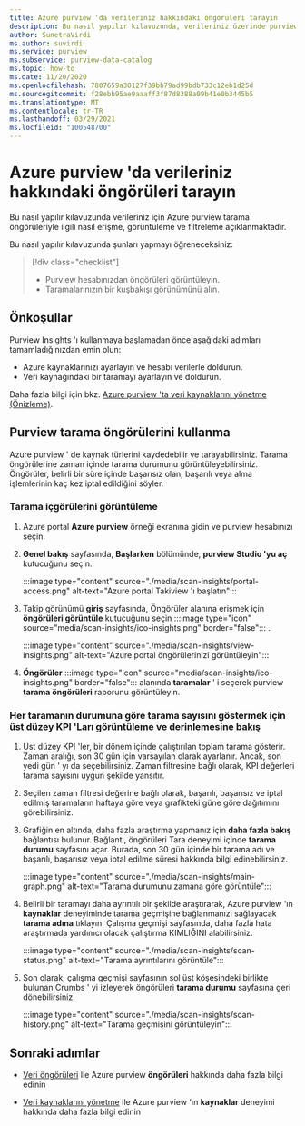 ```yaml
---
title: Azure purview 'da verileriniz hakkındaki öngörüleri tarayın
description: Bu nasıl yapılır kılavuzunda, verileriniz üzerinde purview Insights tarama raporlaması 'nın nasıl görüntüleneceği ve kullanılacağı açıklanmaktadır.
author: SunetraVirdi
ms.author: suvirdi
ms.service: purview
ms.subservice: purview-data-catalog
ms.topic: how-to
ms.date: 11/20/2020
ms.openlocfilehash: 7807659a30127f39bb79ad99bdb733c12eb1d25d
ms.sourcegitcommit: f28ebb95ae9aaaff3f87d8388a09b41e0b3445b5
ms.translationtype: MT
ms.contentlocale: tr-TR
ms.lasthandoff: 03/29/2021
ms.locfileid: "100548700"
---
```

# <a name="scan-insights-on-your-data-in-azure-purview"></a>Azure purview 'da verileriniz hakkındaki öngörüleri tarayın

Bu nasıl yapılır kılavuzunda verileriniz için Azure purview tarama öngörüleriyle ilgili nasıl erişme, görüntüleme ve filtreleme açıklanmaktadır.

Bu nasıl yapılır kılavuzunda şunları yapmayı öğreneceksiniz:

> [!div class="checklist"]
> * Purview hesabınızdan öngörüleri görüntüleyin.
> * Taramalarınızın bir kuşbakışı görünümünü alın.

## <a name="prerequisites"></a>Önkoşullar

Purview Insights 'ı kullanmaya başlamadan önce aşağıdaki adımları tamamladığınızdan emin olun:

* Azure kaynaklarınızı ayarlayın ve hesabı verilerle doldurun.
* Veri kaynağındaki bir taramayı ayarlayın ve doldurun.

Daha fazla bilgi için bkz. [Azure purview 'ta veri kaynaklarını yönetme (Önizleme)](manage-data-sources.md).

## <a name="use-purview-scan-insights"></a>Purview tarama öngörülerini kullanma

Azure purview ' de kaynak türlerini kaydedebilir ve tarayabilirsiniz. Tarama öngörülerine zaman içinde tarama durumunu görüntüleyebilirsiniz. Öngörüler, belirli bir süre içinde başarısız olan, başarılı veya alma işlemlerinin kaç kez iptal edildiğini söyler.

### <a name="view-scan-insights"></a>Tarama içgörülerini görüntüleme

1. Azure portal **Azure purview** örneği ekranına gidin ve purview hesabınızı seçin.

1. **Genel bakış** sayfasında, **Başlarken** bölümünde, **purview Studio 'yu aç** kutucuğunu seçin.

   :::image type="content" source="./media/scan-insights/portal-access.png" alt-text="Azure portal Takiview 'ı başlatın":::

1. Takip görünümü **giriş** sayfasında, Öngörüler alanına erişmek için **öngörüleri görüntüle** kutucuğunu seçin  :::image type="icon" source="media/scan-insights/ico-insights.png" border="false"::: .

   :::image type="content" source="./media/scan-insights/view-insights.png" alt-text="Azure portal öngörülerinizi görüntüleyin":::

1. **Öngörüler** :::image type="icon" source="media/scan-insights/ico-insights.png" border="false"::: alanında **taramalar** ' i seçerek purview **tarama öngörüleri** raporunu görüntüleyin.

### <a name="view-high-level-kpis-to-show-count-of-scans-by-status-and-deep-dive-into-each-scan"></a>Her taramanın durumuna göre tarama sayısını göstermek için üst düzey KPI 'Ları görüntüleme ve derinlemesine bakış
 
1. Üst düzey KPI 'ler, bir dönem içinde çalıştırılan toplam tarama gösterir. Zaman aralığı, son 30 gün için varsayılan olarak ayarlanır. Ancak, son yedi gün ' yı da seçebilirsiniz. Zaman filtresine bağlı olarak, KPI değerleri tarama sayısını uygun şekilde yansıtır.


1. Seçilen zaman filtresi değerine bağlı olarak, başarılı, başarısız ve iptal edilmiş taramaların haftaya göre veya grafikteki güne göre dağıtımını görebilirsiniz.

1. Grafiğin en altında, daha fazla araştırma yapmanız için **daha fazla bakış** bağlantısı bulunur. Bağlantı, öngörüleri Tara deneyimi içinde  **tarama durumu** sayfasını açar. Burada, son 30 gün içinde bir tarama adı ve başarılı, başarısız veya iptal edilme süresi hakkında bilgi edinebilirsiniz.

    :::image type="content" source="./media/scan-insights/main-graph.png" alt-text="Tarama durumunu zamana göre görüntüle":::

4. Belirli bir taramayı daha ayrıntılı bir şekilde araştırarak, Azure purview 'ın **kaynaklar** deneyiminde tarama geçmişine bağlanmanızı sağlayacak **tarama adına** tıklayın. Çalışma geçmişi sayfasında, daha fazla hata araştırmada yardımcı olacak çalıştırma KIMLIĞINI alabilirsiniz.

    :::image type="content" source="./media/scan-insights/scan-status.png" alt-text="Tarama ayrıntılarını görüntüle":::

5. Son olarak, çalışma geçmişi sayfasının sol üst köşesindeki birlikte bulunan Crumbs ' yi izleyerek öngörüleri **tarama durumu** sayfasına geri dönebilirsiniz.

    :::image type="content" source="./media/scan-insights/scan-history.png" alt-text="Tarama geçmişini görüntüleyin"::: 

## <a name="next-steps"></a>Sonraki adımlar

* [Veri öngörüleri](./concept-insights.md) Ile Azure purview **öngörüleri** hakkında daha fazla bilgi edinin

* [Veri kaynaklarını yönetme](./manage-data-sources.md) Ile Azure purview 'ın **kaynaklar** deneyimi hakkında daha fazla bilgi edinin
